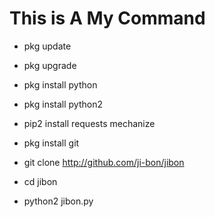 # This is A My Command 




* pkg update

* pkg upgrade

* pkg install python

* pkg install python2

* pip2 install requests mechanize

* pkg install git

* git clone http://github.com/ji-bon/jibon

* cd jibon

* python2 jibon.py
